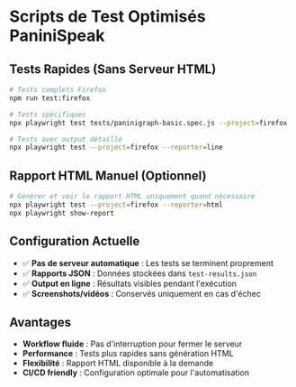 # Scripts de Test Optimisés PaniniSpeak

## Tests Rapides (Sans Serveur HTML)
```bash
# Tests complets Firefox
npm run test:firefox

# Tests spécifiques
npx playwright test tests/paninigraph-basic.spec.js --project=firefox

# Tests avec output détaillé
npx playwright test --project=firefox --reporter=line
```

## Rapport HTML Manuel (Optionnel)
```bash
# Générer et voir le rapport HTML uniquement quand nécessaire
npx playwright test --project=firefox --reporter=html
npx playwright show-report
```

## Configuration Actuelle
- ✅ **Pas de serveur automatique** : Les tests se terminent proprement
- ✅ **Rapports JSON** : Données stockées dans `test-results.json`
- ✅ **Output en ligne** : Résultats visibles pendant l'exécution
- ✅ **Screenshots/vidéos** : Conservés uniquement en cas d'échec

## Avantages
- **Workflow fluide** : Pas d'interruption pour fermer le serveur
- **Performance** : Tests plus rapides sans génération HTML
- **Flexibilité** : Rapport HTML disponible à la demande
- **CI/CD friendly** : Configuration optimale pour l'automatisation
